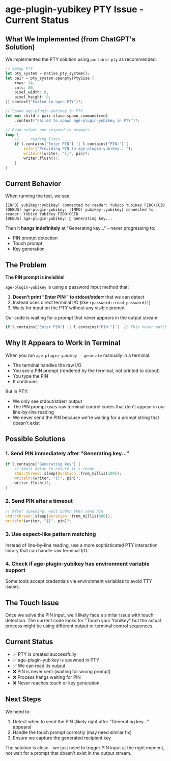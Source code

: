 # age-plugin-yubikey PTY Issue - Current Status

## What We Implemented (from ChatGPT's Solution)

We implemented the PTY solution using `portable-pty` as recommended:

```rust
// Setup PTY
let pty_system = native_pty_system();
let pair = pty_system.openpty(PtySize {
    rows: 24,
    cols: 80,
    pixel_width: 0,
    pixel_height: 0,
}).context("Failed to open PTY")?;

// Spawn age-plugin-yubikey in PTY
let mut child = pair.slave.spawn_command(cmd)
    .context("Failed to spawn age-plugin-yubikey in PTY")?;

// Read output and respond to prompts
loop {
    // ... reading lines ...
    if l.contains("Enter PIN") || l.contains("PIN:") {
        info!("Providing PIN to age-plugin-yubikey...");
        writeln!(writer, "{}", pin)?;
        writer.flush()?;
    }
}
```

## Current Behavior

When running the test, we see:

```
[INFO] yubikey::yubikey| connected to reader: Yubico YubiKey FIDO+CCID
[DEBUG] age-plugin-yubikey: [INFO] yubikey::yubikey| connected to reader: Yubico YubiKey FIDO+CCID
[DEBUG] age-plugin-yubikey: 🔐 Generating key...
```

Then it **hangs indefinitely** at "Generating key..." - never progressing to:
- PIN prompt detection
- Touch prompt
- Key generation

## The Problem

**The PIN prompt is invisible!** 

`age-plugin-yubikey` is using a password input method that:
1. **Doesn't print "Enter PIN:" to stdout/stderr** that we can detect
2. Instead uses direct terminal I/O (like `rpassword::read_password()`)
3. Waits for input on the PTY without any visible prompt

Our code is waiting for a prompt that never appears in the output stream:
```rust
if l.contains("Enter PIN") || l.contains("PIN:") {  // This never matches!
```

## Why It Appears to Work in Terminal

When you run `age-plugin-yubikey --generate` manually in a terminal:
- The terminal handles the raw I/O
- You see a PIN prompt (rendered by the terminal, not printed to stdout)
- You type the PIN
- It continues

But in PTY:
- We only see stdout/stderr output
- The PIN prompt uses raw terminal control codes that don't appear in our line-by-line reading
- We never send the PIN because we're waiting for a prompt string that doesn't exist

## Possible Solutions

### 1. **Send PIN immediately after "Generating key..."**
```rust
if l.contains("Generating key") {
    // Small delay to ensure it's ready
    std::thread::sleep(Duration::from_millis(100));
    writeln!(writer, "{}", pin)?;
    writer.flush()?;
}
```

### 2. **Send PIN after a timeout**
```rust
// After spawning, wait 500ms then send PIN
std::thread::sleep(Duration::from_millis(500));
writeln!(writer, "{}", pin)?;
```

### 3. **Use expect-like pattern matching**
Instead of line-by-line reading, use a more sophisticated PTY interaction library that can handle raw terminal I/O.

### 4. **Check if age-plugin-yubikey has environment variable support**
Some tools accept credentials via environment variables to avoid TTY issues.

## The Touch Issue

Once we solve the PIN input, we'll likely face a similar issue with touch detection. The current code looks for "Touch your YubiKey" but the actual process might be using different output or terminal control sequences.

## Current Status

- ✅ PTY is created successfully
- ✅ age-plugin-yubikey is spawned in PTY
- ✅ We can read its output
- ❌ PIN is never sent (waiting for wrong prompt)
- ❌ Process hangs waiting for PIN
- ❌ Never reaches touch or key generation

## Next Steps

We need to:
1. Detect when to send the PIN (likely right after "Generating key..." appears)
2. Handle the touch prompt correctly (may need similar fix)
3. Ensure we capture the generated recipient key

The solution is close - we just need to trigger PIN input at the right moment, not wait for a prompt that doesn't exist in the output stream.